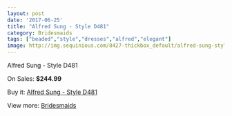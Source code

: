 ```yaml
---
layout: post
date: '2017-06-25'
title: "Alfred Sung - Style D481"
category: Bridesmaids
tags: ["beaded","style","dresses","alfred","elegant"]
image: http://img.sequinious.com/8427-thickbox_default/alfred-sung-style-d481.jpg
---
```

Alfred Sung - Style D481

On Sales: **$244.99**
<a href="https://www.sequinious.com/bridesmaids/3583-alfred-sung-style-d481.html"><amp-img layout="responsive" width="600" height="600" src="//img.sequinious.com/8427-thickbox_default/alfred-sung-style-d481.jpg" alt="Alfred Sung - Style D481 0" /></a>
<a href="https://www.sequinious.com/bridesmaids/3583-alfred-sung-style-d481.html"><amp-img layout="responsive" width="600" height="600" src="//img.sequinious.com/8428-thickbox_default/alfred-sung-style-d481.jpg" alt="Alfred Sung - Style D481 1" /></a>

Buy it: [Alfred Sung - Style D481](https://www.sequinious.com/bridesmaids/3583-alfred-sung-style-d481.html "Alfred Sung - Style D481")

View more: [Bridesmaids](https://www.sequinious.com/3-bridesmaids "Bridesmaids")